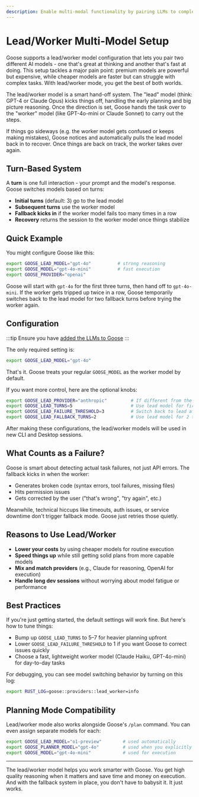 ```yaml
---
description: Enable multi-modal functionality by pairing LLMs to complete your tasks
---
```


# Lead/Worker Multi-Model Setup

Goose supports a lead/worker model configuration that lets you pair two different AI models - one that's great at thinking and another that's fast at doing. This setup tackles a major pain point: premium models are powerful but expensive, while cheaper models are faster but can struggle with complex tasks. With lead/worker mode, you get the best of both worlds.

The lead/worker model is a smart hand-off system. The "lead" model (think: GPT-4 or Claude Opus) kicks things off, handling the early planning and big picture reasoning. Once the direction is set, Goose hands the task over to the "worker" model (like GPT-4o-mini or Claude Sonnet) to carry out the steps.

If things go sideways (e.g. the worker model gets confused or keeps making mistakes), Goose notices and automatically pulls the lead model back in to recover. Once things are back on track, the worker takes over again.

## Turn-Based System

A **turn** is one full interaction - your prompt and the model's response. Goose switches models based on turns:

- **Initial turns** (default: 3) go to the lead model
- **Subsequent turns** use the worker model
- **Fallback kicks in** if the worker model fails too many times in a row
- **Recovery** returns the session to the worker model once things stabilize


## Quick Example

You might configure Goose like this:

```bash
export GOOSE_LEAD_MODEL="gpt-4o"          # strong reasoning
export GOOSE_MODEL="gpt-4o-mini"          # fast execution
export GOOSE_PROVIDER="openai"
```

Goose will start with `gpt-4o` for the first three turns, then hand off to `gpt-4o-mini`. If the worker gets tripped up twice in a row, Goose temporarily switches back to the lead model for two fallback turns before trying the worker again.

## Configuration

:::tip
Ensure you have [added the LLMs to Goose](/docs/getting-started/providers)
:::

The only required setting is:

```bash
export GOOSE_LEAD_MODEL="gpt-4o"
```

That's it. Goose treats your regular `GOOSE_MODEL` as the worker model by default.

If you want more control, here are the optional knobs:

```bash
export GOOSE_LEAD_PROVIDER="anthropic"         # If different from the main provider
export GOOSE_LEAD_TURNS=5                      # Use lead model for first 5 turns
export GOOSE_LEAD_FAILURE_THRESHOLD=3          # Switch back to lead after 3 failures
export GOOSE_LEAD_FALLBACK_TURNS=2             # Use lead model for 2 turns before retrying worker
```

After making these configurations, the lead/worker models will be used in new CLI and Desktop sessions.

## What Counts as a Failure?

Goose is smart about detecting actual task failures, not just API errors. The fallback kicks in when the worker:

- Generates broken code (syntax errors, tool failures, missing files)
- Hits permission issues
- Gets corrected by the user ("that's wrong", "try again", etc.)

Meanwhile, technical hiccups like timeouts, auth issues, or service downtime don't trigger fallback mode. Goose just retries those quietly.

## Reasons to Use Lead/Worker

- **Lower your costs** by using cheaper models for routine execution
- **Speed things up** while still getting solid plans from more capable models
- **Mix and match providers** (e.g., Claude for reasoning, OpenAI for execution)
- **Handle long dev sessions** without worrying about model fatigue or performance

## Best Practices

If you're just getting started, the default settings will work fine. But here's how to tune things:

- Bump up `GOOSE_LEAD_TURNS` to 5–7 for heavier planning upfront
- Lower `GOOSE_LEAD_FAILURE_THRESHOLD` to 1 if you want Goose to correct issues quickly
- Choose a fast, lightweight worker model (Claude Haiku, GPT-4o-mini) for day-to-day tasks

For debugging, you can see model switching behavior by turning on this log:

```bash
export RUST_LOG=goose::providers::lead_worker=info
```

## Planning Mode Compatibility

Lead/worker mode also works alongside Goose's `/plan` command. You can even assign separate models for each:

```bash
export GOOSE_LEAD_MODEL="o1-preview"        # used automatically
export GOOSE_PLANNER_MODEL="gpt-4o"         # used when you explicitly call /plan
export GOOSE_MODEL="gpt-4o-mini"            # used for execution
```

---

The lead/worker model helps you work smarter with Goose. You get high quality reasoning when it matters and save time and money on execution. And with the fallback system in place, you don't have to babysit it. It just works.